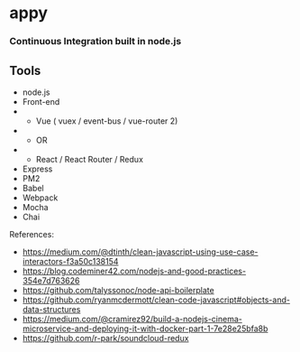 # appy
### Continuous Integration built in node.js

## Tools
* node.js
* Front-end
* * Vue ( vuex / event-bus / vue-router 2)
* * OR
* * React / React Router / Redux
* Express
* PM2
* Babel
* Webpack
* Mocha
* Chai

References:
* https://medium.com/@dtinth/clean-javascript-using-use-case-interactors-f3a50c138154
* https://blog.codeminer42.com/nodejs-and-good-practices-354e7d763626
* https://github.com/talyssonoc/node-api-boilerplate
* https://github.com/ryanmcdermott/clean-code-javascript#objects-and-data-structures
* https://medium.com/@cramirez92/build-a-nodejs-cinema-microservice-and-deploying-it-with-docker-part-1-7e28e25bfa8b
* https://github.com/r-park/soundcloud-redux
